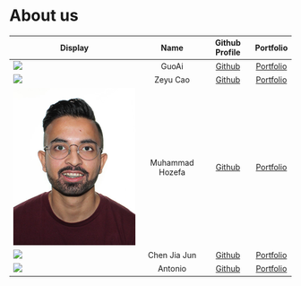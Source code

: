 # About us

Display | Name | Github Profile | Portfolio 
--------|:----:|:--------------:|:---------:
![](https://via.placeholder.com/100.png?text=Photo) | GuoAi | [Github](https://github.com/) | [Portfolio](docs/team/johndoe.md)
![](https://via.placeholder.com/100.png?text=Photo) | Zeyu Cao | [Github](https://github.com/) | [Portfolio](docs/team/johndoe.md)
![MuhammadPhoto](./displayPictures/MuhammadPhoto.jpg) | Muhammad Hozefa | [Github](https://github.com/MuhammadHoze) | [Portfolio](docs/team/muhammadhozefa.md)
![](https://via.placeholder.com/100.png?text=Photo) | Chen Jia Jun | [Github](https://github.com/iamchenjiajun) | [Portfolio](docs/team/iamchenjiajun.md)
![](https://via.placeholder.com/100.png?text=Photo) | Antonio | [Github](https://github.com/) | [Portfolio](docs/team/johndoe.md)
